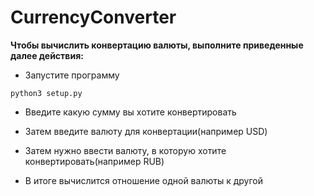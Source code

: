 # CurrencyConverter

**Чтобы вычислить конвертацию валюты, выполните приведенные далее действия:**

+ Запустите программу
```
python3 setup.py
```
+ Введите какую сумму вы хотите конвертировать

+ Затем введите валюту для конвертации(например USD)

+ Затем нужно ввести валюту, в которую хотите конвертировать(например RUB)

+ В итоге вычислится отношение одной валюты к другой
